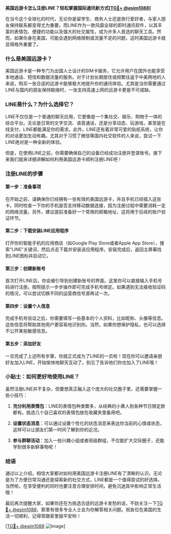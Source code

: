 **美国远游卡怎么注册LINE？轻松掌握国际通讯新方式[[TG💪+ @esim1088](https://t.me/s/esim1088)]**

在当今这个全球化的时代，无论你是留学生、商务人士还是旅行爱好者，与家人朋友保持联系都变得尤为重要。而LINE作为一款风靡全球的即时通讯软件，以其丰富的表情包、便捷的功能以及强大的社交属性，成为许多人首选的聊天工具。然而，如果你身在美国，可能会遇到网络限制或流量不足的问题，这时美国远游卡就显得格外重要了。

### 什么是美国远游卡？

美国远游卡是一种专门为出国人士设计的SIM卡服务，它允许用户在国外也能享受本地通话、短信和数据流量的服务。对于计划长期居住或频繁往返于中美两地的人来说，购买一张合适的远游卡能够极大地提升你的通讯体验。尤其是当你需要通过LINE与国内的朋友保持联络时，一张支持高速上网的远游卡更是不可或缺。

### LINE是什么？为什么选择它？

LINE不仅仅是一个普通的聊天应用，它更像是一个集社交、娱乐、购物于一体的综合平台。无论是日常的文字交流、语音通话，还是分享动态、玩游戏，甚至是在线支付，LINE都能满足你的需求。此外，LINE还有着非常可爱的贴纸系统，让你的对话更加生动有趣。尤其对于习惯了微信等国内社交软件的人来说，尝试一下LINE绝对是一种全新的体验。

但是，在使用LINE之前，你需要确保自己的设备已经成功注册并登录账号。接下来我们就来详细讲解如何利用美国远游卡顺利注册LINE吧！

### 注册LINE的步骤

#### 第一步：准备事项

在开始之前，请确保你已经拥有一张有效的美国远游卡，并且手机已经插入这张卡。同时检查一下你的手机是否支持移动数据连接，因为注册过程中需要消耗一定的网络流量。另外，建议提前准备好一个常用的邮箱地址，这将用于后续的账户验证环节。

#### 第二步：下载安装LINE应用程序

打开你的智能手机的应用商店（如Google Play Store或者Apple App Store），搜索“LINE”关键词，然后点击下载并安装该应用程序。安装完成后，返回主屏幕找到LINE图标并启动它。

#### 第三步：创建新账号

首次打开LINE后，你会被引导到创建新账号的界面。这里你可以直接输入手机号码进行注册。按照提示一步步操作即可完成手机号绑定。如果遇到无法接收验证码的情况，可以尝试切换不同的运营商信号源再试一次。

#### 第四步：设置个人信息

完成手机号验证之后，你需要填写一些基本的个人资料，比如昵称、头像等信息。这些信息将帮助其他用户更容易地识别你。当然，如果你想保护隐私，也可以选择不公开某些敏感信息。

#### 第五步：添加好友

一旦完成了上述所有步骤，你就正式成为了LINE的一员啦！现在你可以邀请亲朋好友加入LINE，开始愉快地聊天互动了。别忘了告诉他们你也加入了LINE哦！

### 小贴士：如何更好地使用LINE？

虽然注册LINE并不复杂，但要想真正融入这个庞大的社交圈子里，还需要掌握一些小技巧：

1. **充分利用表情包**：LINE的表情包种类繁多，从经典的小黄人到各种节日限定款都有。挑选几个自己喜欢的表情包放在收藏夹里备用吧。
   
2. **设置状态消息**：可以通过设置个性化的状态消息来表达你当前的心情或状态，这样可以让朋友们第一时间了解到你的近况。
   
3. **参与群聊活动**：加入一些兴趣小组或者班级群组，不仅能扩大交际圈子，还能学到很多新鲜事物呢！

### 结语

通过以上介绍，相信大家都对如何用美国远游卡注册LINE有了清晰的认识。无论是为了方便日常沟通还是探索新的社交方式，LINE都是一个值得尝试的好选择。当然啦，在享受便利的同时也要注意合理安排时间，避免沉迷其中影响正常生活哦！

最后再次提醒大家，如果你还在为挑选合适的远游卡发愁的话，不妨关注一下[TG💪+ @esim1088](https://t.me/s/esim1088)，那里有很多专业人士会为你解答相关问题。祝各位在美国的生活一切顺利，记得常跟家里报平安哟！

[[TG💪+ @esim1088](https://t.me/s/esim1088) ![Image](https://i.postimg.cc/4NQfJmqS/Snipaste-2025-05-13-00-14-12.png)]